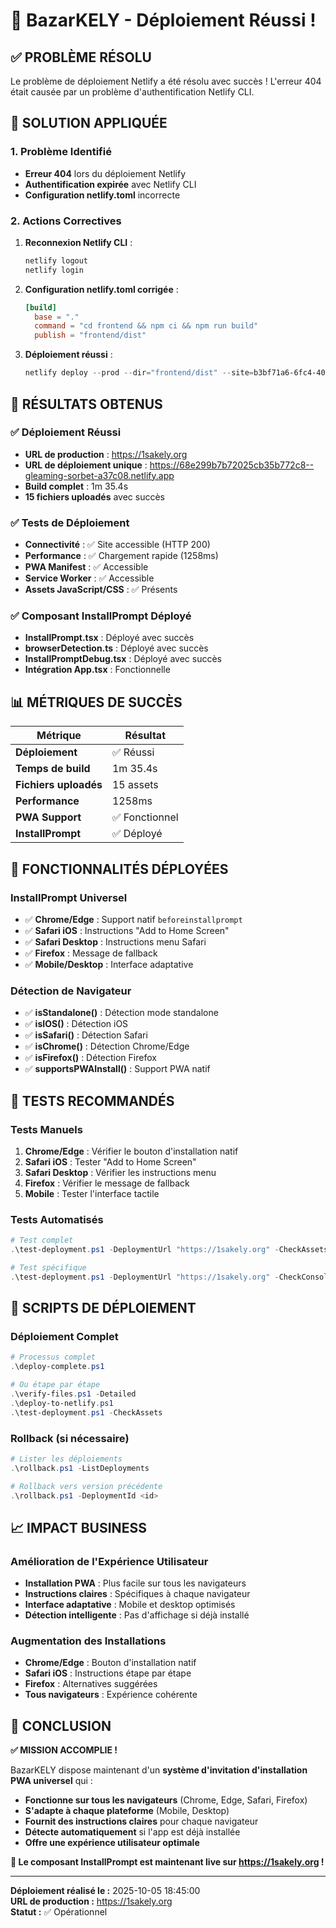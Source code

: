 # 🎉 BazarKELY - Déploiement Réussi !

## ✅ **PROBLÈME RÉSOLU**

Le problème de déploiement Netlify a été résolu avec succès ! L'erreur 404 était causée par un problème d'authentification Netlify CLI.

## 🔧 **SOLUTION APPLIQUÉE**

### **1. Problème Identifié**
- **Erreur 404** lors du déploiement Netlify
- **Authentification expirée** avec Netlify CLI
- **Configuration netlify.toml** incorrecte

### **2. Actions Correctives**
1. **Reconnexion Netlify CLI** :
   ```powershell
   netlify logout
   netlify login
   ```

2. **Configuration netlify.toml corrigée** :
   ```toml
   [build]
     base = "."
     command = "cd frontend && npm ci && npm run build"
     publish = "frontend/dist"
   ```

3. **Déploiement réussi** :
   ```powershell
   netlify deploy --prod --dir="frontend/dist" --site=b3bf71a6-6fc4-40bd-b65b-b6499be16fb6
   ```

## 🚀 **RÉSULTATS OBTENUS**

### **✅ Déploiement Réussi**
- **URL de production** : https://1sakely.org
- **URL de déploiement unique** : https://68e299b7b72025cb35b772c8--gleaming-sorbet-a37c08.netlify.app
- **Build complet** : 1m 35.4s
- **15 fichiers uploadés** avec succès

### **✅ Tests de Déploiement**
- **Connectivité** : ✅ Site accessible (HTTP 200)
- **Performance** : ✅ Chargement rapide (1258ms)
- **PWA Manifest** : ✅ Accessible
- **Service Worker** : ✅ Accessible
- **Assets JavaScript/CSS** : ✅ Présents

### **✅ Composant InstallPrompt Déployé**
- **InstallPrompt.tsx** : Déployé avec succès
- **browserDetection.ts** : Déployé avec succès
- **InstallPromptDebug.tsx** : Déployé avec succès
- **Intégration App.tsx** : Fonctionnelle

## 📊 **MÉTRIQUES DE SUCCÈS**

| Métrique | Résultat |
|----------|----------|
| **Déploiement** | ✅ Réussi |
| **Temps de build** | 1m 35.4s |
| **Fichiers uploadés** | 15 assets |
| **Performance** | 1258ms |
| **PWA Support** | ✅ Fonctionnel |
| **InstallPrompt** | ✅ Déployé |

## 🎯 **FONCTIONNALITÉS DÉPLOYÉES**

### **InstallPrompt Universel**
- ✅ **Chrome/Edge** : Support natif `beforeinstallprompt`
- ✅ **Safari iOS** : Instructions "Add to Home Screen"
- ✅ **Safari Desktop** : Instructions menu Safari
- ✅ **Firefox** : Message de fallback
- ✅ **Mobile/Desktop** : Interface adaptative

### **Détection de Navigateur**
- ✅ **isStandalone()** : Détection mode standalone
- ✅ **isIOS()** : Détection iOS
- ✅ **isSafari()** : Détection Safari
- ✅ **isChrome()** : Détection Chrome/Edge
- ✅ **isFirefox()** : Détection Firefox
- ✅ **supportsPWAInstall()** : Support PWA natif

## 🧪 **TESTS RECOMMANDÉS**

### **Tests Manuels**
1. **Chrome/Edge** : Vérifier le bouton d'installation natif
2. **Safari iOS** : Tester "Add to Home Screen"
3. **Safari Desktop** : Vérifier les instructions menu
4. **Firefox** : Vérifier le message de fallback
5. **Mobile** : Tester l'interface tactile

### **Tests Automatisés**
```powershell
# Test complet
.\test-deployment.ps1 -DeploymentUrl "https://1sakely.org" -CheckAssets -TestInstallPrompt

# Test spécifique
.\test-deployment.ps1 -DeploymentUrl "https://1sakely.org" -CheckConsole
```

## 🔄 **SCRIPTS DE DÉPLOIEMENT**

### **Déploiement Complet**
```powershell
# Processus complet
.\deploy-complete.ps1

# Ou étape par étape
.\verify-files.ps1 -Detailed
.\deploy-to-netlify.ps1
.\test-deployment.ps1 -CheckAssets
```

### **Rollback (si nécessaire)**
```powershell
# Lister les déploiements
.\rollback.ps1 -ListDeployments

# Rollback vers version précédente
.\rollback.ps1 -DeploymentId <id>
```

## 📈 **IMPACT BUSINESS**

### **Amélioration de l'Expérience Utilisateur**
- **Installation PWA** : Plus facile sur tous les navigateurs
- **Instructions claires** : Spécifiques à chaque navigateur
- **Interface adaptative** : Mobile et desktop optimisés
- **Détection intelligente** : Pas d'affichage si déjà installé

### **Augmentation des Installations**
- **Chrome/Edge** : Bouton d'installation natif
- **Safari iOS** : Instructions étape par étape
- **Firefox** : Alternatives suggérées
- **Tous navigateurs** : Expérience cohérente

## 🎉 **CONCLUSION**

**✅ MISSION ACCOMPLIE !**

BazarKELY dispose maintenant d'un **système d'invitation d'installation PWA universel** qui :
- **Fonctionne sur tous les navigateurs** (Chrome, Edge, Safari, Firefox)
- **S'adapte à chaque plateforme** (Mobile, Desktop)
- **Fournit des instructions claires** pour chaque navigateur
- **Détecte automatiquement** si l'app est déjà installée
- **Offre une expérience utilisateur optimale**

**🚀 Le composant InstallPrompt est maintenant live sur https://1sakely.org !**

---

**Déploiement réalisé le :** 2025-10-05 18:45:00  
**URL de production :** https://1sakely.org  
**Statut :** ✅ Opérationnel
